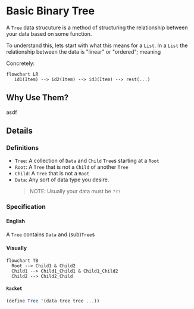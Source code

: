 # Basic Binary Tree

A `Tree` data strucuture is a method of structuring the relationship between
your data based on some function.

To understand this, lets start with what this means for a `List`. In a `List` the relationship between the data is "linear" or "ordered"; meaning 

Concretely:

```mermaid
flowchart LR
   id1(Item) --> id2(Item) --> id3(Item) --> rest(...)
```

## Why Use Them?

asdf

## Details

### Definitions

* `Tree`: A collection of `Data` and `Child` `Tree`s starting at a `Root`
* `Root`: A `Tree` that is not a `Child` of another `Tree`
* `Child`: A `Tree` that is not a `Root`
* `Data`: Any sort of data type you desire.
  > NOTE: Usually your data must be `???`

### Specification

#### English

A `Tree` contains `Data` and (sub)`Tree`s

#### Visually

```mermaid
flowchart TB
  Root --> Child1 & Child2
  Child1 --> Child1_Child1 & Child1_Child2
  Child2 --> Child2_Child
```

#### `Racket`

```scheme
(define Tree '(data tree tree ...))
```
